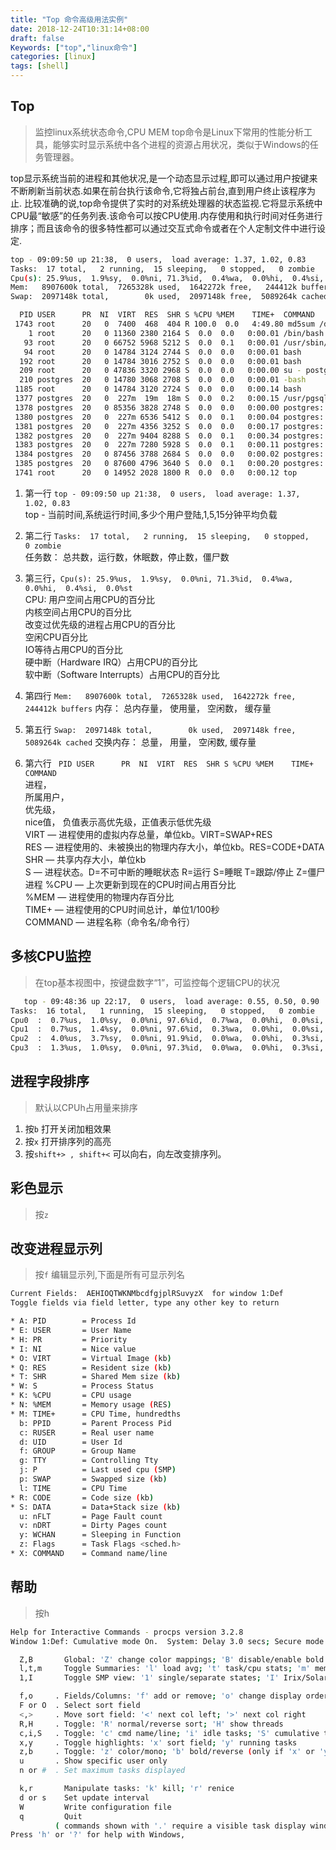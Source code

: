 ```yaml
---
title: "Top 命令高级用法实例"
date: 2018-12-24T10:31:14+08:00
draft: false
Keywords: ["top","linux命令"]
categories: [linux]
tags: [shell]
---
```



## Top
> 监控linux系统状态命令,CPU MEM
top命令是Linux下常用的性能分析工具，能够实时显示系统中各个进程的资源占用状况，类似于Windows的任务管理器。

top显示系统当前的进程和其他状况,是一个动态显示过程,即可以通过用户按键来不断刷新当前状态.如果在前台执行该命令,它将独占前台,直到用户终止该程序为止. 比较准确的说,top命令提供了实时的对系统处理器的状态监视.它将显示系统中CPU最“敏感”的任务列表.该命令可以按CPU使用.内存使用和执行时间对任务进行排序；而且该命令的很多特性都可以通过交互式命令或者在个人定制文件中进行设定. 

```bash
top - 09:09:50 up 21:38,  0 users,  load average: 1.37, 1.02, 0.83
Tasks:  17 total,   2 running,  15 sleeping,   0 stopped,   0 zombie
Cpu(s): 25.9%us,  1.9%sy,  0.0%ni, 71.3%id,  0.4%wa,  0.0%hi,  0.4%si,  0.0%st
Mem:   8907600k total,  7265328k used,  1642272k free,   244412k buffers
Swap:  2097148k total,        0k used,  2097148k free,  5089264k cached

  PID USER      PR  NI  VIRT  RES  SHR S %CPU %MEM    TIME+  COMMAND
 1743 root      20   0  7400  468  404 R 100.0  0.0   4:49.80 md5sum /dev/zero
    1 root      20   0 11360 2380 2164 S  0.0  0.0   0:00.01 /bin/bash /usr/local/bin/docker-entrypoint.sh
   93 root      20   0 66752 5968 5212 S  0.0  0.1   0:00.01 /usr/sbin/sshd -D
   94 root      20   0 14784 3124 2744 S  0.0  0.0   0:00.01 bash
  192 root      20   0 14784 3016 2752 S  0.0  0.0   0:00.01 bash
  209 root      20   0 47836 3320 2968 S  0.0  0.0   0:00.00 su - postgres
  210 postgres  20   0 14780 3068 2708 S  0.0  0.0   0:00.01 -bash
 1185 root      20   0 14784 3120 2724 S  0.0  0.0   0:00.14 bash
 1377 postgres  20   0  227m  19m  18m S  0.0  0.2   0:00.15 /usr/pgsql-9.6/bin/postgres
 1378 postgres  20   0 85356 3828 2748 S  0.0  0.0   0:00.00 postgres: logger process
 1380 postgres  20   0  227m 6536 5412 S  0.0  0.1   0:00.04 postgres: checkpointer process
 1381 postgres  20   0  227m 4356 3252 S  0.0  0.0   0:00.17 postgres: writer process
 1382 postgres  20   0  227m 9404 8288 S  0.0  0.1   0:00.34 postgres: wal writer process
 1383 postgres  20   0  227m 7280 5928 S  0.0  0.1   0:00.11 postgres: autovacuum launcher process
 1384 postgres  20   0 87456 3788 2684 S  0.0  0.0   0:00.02 postgres: archiver process
 1385 postgres  20   0 87600 4796 3640 S  0.0  0.1   0:00.20 postgres: stats collector process
 1741 root      20   0 14952 2028 1800 R  0.0  0.0   0:00.12 top
```

1. 第一行 `top - 09:09:50 up 21:38,  0 users,  load average: 1.37, 1.02, 0.83`   
   top - 当前时间,系统运行时间,多少个用户登陆,1,5,15分钟平均负载

2. 第二行 `Tasks:  17 total,   2 running,  15 sleeping,   0 stopped,   0 zombie`  
   任务数： 总共数，运行数，休眠数，停止数，僵尸数

3. 第三行，`Cpu(s): 25.9%us,  1.9%sy,  0.0%ni, 71.3%id,  0.4%wa,  0.0%hi,  0.4%si,  0.0%st`  
   CPU:  用户空间占用CPU的百分比  
         内核空间占用CPU的百分比  
         改变过优先级的进程占用CPU的百分比  
         空闲CPU百分比    
         IO等待占用CPU的百分比   
        硬中断（Hardware IRQ）占用CPU的百分比  
        软中断（Software Interrupts）占用CPU的百分比

4. 第四行 `Mem:   8907600k total,  7265328k used,  1642272k free,   244412k buffers`
    内存： 总内存量， 使用量， 空闲数， 缓存量

5. 第五行 `Swap:  2097148k total,        0k used,  2097148k free,  5089264k cached` 
   交换内存： 总量， 用量， 空闲数, 缓存量

6. 第六行 ` PID USER      PR  NI  VIRT  RES  SHR S %CPU %MEM    TIME+  COMMAND`   
   进程，  
   所属用户，  
   优先级，  
   nice值， 负值表示高优先级，正值表示低优先级  
   VIRT — 进程使用的虚拟内存总量，单位kb。VIRT=SWAP+RES  
    RES — 进程使用的、未被换出的物理内存大小，单位kb。RES=CODE+DATA 
    SHR — 共享内存大小，单位kb   
    S — 进程状态。D=不可中断的睡眠状态 R=运行 S=睡眠 T=跟踪/停止 Z=僵尸进程
    %CPU — 上次更新到现在的CPU时间占用百分比   
    %MEM — 进程使用的物理内存百分比   
    TIME+ — 进程使用的CPU时间总计，单位1/100秒   
    COMMAND — 进程名称（命令名/命令行）   


## 多核CPU监控

> 在top基本视图中，按键盘数字“1”，可监控每个逻辑CPU的状况
```bash
   top - 09:48:36 up 22:17,  0 users,  load average: 0.55, 0.50, 0.90
Tasks:  16 total,   1 running,  15 sleeping,   0 stopped,   0 zombie
Cpu0  :  0.7%us,  1.0%sy,  0.0%ni, 97.6%id,  0.7%wa,  0.0%hi,  0.0%si,  0.0%st
Cpu1  :  0.7%us,  1.4%sy,  0.0%ni, 97.6%id,  0.3%wa,  0.0%hi,  0.0%si,  0.0%st
Cpu2  :  4.0%us,  3.7%sy,  0.0%ni, 91.9%id,  0.0%wa,  0.0%hi,  0.3%si,  0.0%st
Cpu3  :  1.3%us,  1.0%sy,  0.0%ni, 97.3%id,  0.0%wa,  0.0%hi,  0.3%si,  0.0%st
```

## 进程字段排序

> 默认以CPUh占用量来排序
1. 按`b` 打开关闭加粗效果
2. 按`x` 打开排序列的高亮
3. 按`shift+> , shift+<` 可以向右，向左改变排序列。

## 彩色显示
> 按`z` 


## 改变进程显示列
> 按`f` 编辑显示列,下面是所有可显示列名

```bash
Current Fields:  AEHIOQTWKNMbcdfgjplRSuvyzX  for window 1:Def
Toggle fields via field letter, type any other key to return

* A: PID        = Process Id
* E: USER       = User Name
* H: PR         = Priority
* I: NI         = Nice value
* O: VIRT       = Virtual Image (kb)
* Q: RES        = Resident size (kb)
* T: SHR        = Shared Mem size (kb)
* W: S          = Process Status
* K: %CPU       = CPU usage
* N: %MEM       = Memory usage (RES)
* M: TIME+      = CPU Time, hundredths
  b: PPID       = Parent Process Pid
  c: RUSER      = Real user name
  d: UID        = User Id
  f: GROUP      = Group Name
  g: TTY        = Controlling Tty
  j: P          = Last used cpu (SMP)
  p: SWAP       = Swapped size (kb)
  l: TIME       = CPU Time
* R: CODE       = Code size (kb)
* S: DATA       = Data+Stack size (kb)
  u: nFLT       = Page Fault count
  v: nDRT       = Dirty Pages count
  y: WCHAN      = Sleeping in Function
  z: Flags      = Task Flags <sched.h>
* X: COMMAND    = Command name/line
```

## 帮助
> 按h

```bash
Help for Interactive Commands - procps version 3.2.8
Window 1:Def: Cumulative mode On.  System: Delay 3.0 secs; Secure mode Off.

  Z,B       Global: 'Z' change color mappings; 'B' disable/enable bold
  l,t,m     Toggle Summaries: 'l' load avg; 't' task/cpu stats; 'm' mem info
  1,I       Toggle SMP view: '1' single/separate states; 'I' Irix/Solaris mode

  f,o     . Fields/Columns: 'f' add or remove; 'o' change display order
  F or O  . Select sort field
  <,>     . Move sort field: '<' next col left; '>' next col right
  R,H     . Toggle: 'R' normal/reverse sort; 'H' show threads
  c,i,S   . Toggle: 'c' cmd name/line; 'i' idle tasks; 'S' cumulative time
  x,y     . Toggle highlights: 'x' sort field; 'y' running tasks
  z,b     . Toggle: 'z' color/mono; 'b' bold/reverse (only if 'x' or 'y')
  u       . Show specific user only
  n or #  . Set maximum tasks displayed

  k,r       Manipulate tasks: 'k' kill; 'r' renice
  d or s    Set update interval
  W         Write configuration file
  q         Quit
          ( commands shown with '.' require a visible task display window )
Press 'h' or '?' for help with Windows,
```